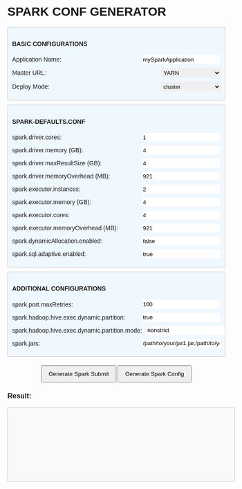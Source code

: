 <html lang="en">

<head>
    <meta charset="UTF-8">
    <meta name="viewport" content="width=device-width, initial-scale=1.0">
    <title>Spark Submit Command Generator</title>
    <style>
        body {
            font-family: Avenir, Helvetica, Arial, sans-serif;;
            margin: 20px;
        }
        .form-group {
            display: flex;
            align-items: center;
            margin-bottom: 10px;
        }
        label {
            flex: 1;
            /* Adjusts label width */
            margin-right: 10px;
            /* Space between label and input */
        }
        select, input {
            flex: 0.4;
            /* Adjusts input width for text and select */
            padding: 2.5px;
            box-sizing: border-box;
            border: none;
            /* Ensures padding is included in the width */
        }
        button {
            padding: 10px 15px;
        }
        #output {
            width: 100%;
            /* Make the output box full width */
            height: 150px;
            /* Set a height for the output box */
            padding: 10px;
            /* Add padding for better readability */
            border: 1px solid #ccc;
            /* Add a border */
            overflow: auto;
            /* Allow scrolling if content overflows */
            white-space: pre-wrap;
            /* Preserve whitespace and wrap text */
            background-color: #f9f9f9;
            /* Light background for better visibility */
        }
        .spark-defaults-conf,
        .additional-conf,
        .basic-conf {
            background-color: #f0f8ff;
            /* Light blue background for both sections */
            padding: 10px;
            /* Padding around the sections */
            border: 1px solid #ccc;
            /* Border for visual separation */
            margin-top: 10px;
            /* Space above the sections */
        }
        .generator {
            margin-top: 20px;
            /* Add space above the button */
            margin-bottom: 20px;
            /* Add space below the button */
            text-align: center;
            /* Center the button */
        }
    </style>
</head>

<body>
    <h1>SPARK CONF GENERATOR</h1>
    <form id="sparkSubmitForm">
        <div class="basic-conf">
            <h4>BASIC CONFIGURATIONS</h4>
            <div class="form-group">
                <label for="appName">Application Name:</label>
                <input type="text" id="appName" value="mySparkApplication" required>
            </div>
            <div class="form-group">
                <label for="master">Master URL:</label>
                <select id="master" required>
                    <option value="yarn">YARN</option>
                    <option value="local">local</option>
                    <option value="mesos">Mesos</option>
                    <option value="k8s">Kubernetes</option>
                </select>
            </div>
            <div class="form-group">
                <label for="deployMode">Deploy Mode:</label>
                <select id="deployMode" required>
                    <option value="cluster">cluster</option>
                    <option value="client">client</option>
                </select>
            </div>
        </div>
        <div class="spark-defaults-conf">
            <h4>SPARK-DEFAULTS.CONF</h4>
            <div class="form-group">
                <label for="driverCores">spark.driver.cores:</label>
                <input type="number" id="driverCores" value="1">
            </div>
            <div class="form-group">
                <label for="driverMemory">spark.driver.memory (GB):</label>
                <input type="number" id="driverMemory" value="4">
            </div>
            <div class="form-group">
                <label for="driverMaxResultSize">spark.driver.maxResultSize (GB):</label>
                <input type="number" id="driverMaxResultSize" value="4">
            </div>
            <div class="form-group">
                <label for="driverMemoryOverhead">spark.driver.memoryOverhead (MB):</label>
                <input type="number" id="driverMemoryOverhead" value="921">
            </div>
            <div class="form-group">
                <label for="executorInstances">spark.executor.instances:</label>
                <input type="number" id="executorInstances" value="2">
            </div>
            <div class="form-group">
                <label for="executorMemory">spark.executor.memory (GB):</label>
                <input type="number" id="executorMemory" value="4">
            </div>
            <div class="form-group">
                <label for="executorCores">spark.executor.cores:</label>
                <input type="number" id="executorCores" value="4">
            </div>       
            <div class="form-group">
                <label for="executorMemoryOverhead">spark.executor.memoryOverhead (MB):</label>
                <input type="number" id="executorMemoryOverhead" value="921">
            </div>
            <div class="form-group">
                <label for="dynamicAllocation">spark.dynamicAllocation.enabled:</label>
                <input type="text" id="dynamicAllocation" value="false">
            </div>            
            <div class="form-group">
                <label for="adaptiveQueryExecution">spark.sql.adaptive.enabled:</label>
                <input type="text" id="adaptiveQueryExecution" value="true">
            </div>
        </div>
        <div class="additional-conf">
            <h4>ADDITIONAL CONFIGURATIONS</h4>
            <div class="form-group">
                <label for="portMaxRetries">spark.port.maxRetries:</label>
                <input type="number" id="portMaxRetries" value="100">
            </div>
            <div class="form-group">
                <label for="hiveDynamicPartition">spark.hadoop.hive.exec.dynamic.partition:</label>
                <input type="text" id="hiveDynamicPartition" value="true">
            </div>
            <div class="form-group">
                <label for="hiveDynamicPartitionMode">spark.hadoop.hive.exec.dynamic.partition.mode:</label>
                <input type="text" id="hiveDynamicPartitionMode" value="nonstrict">
            </div>
            <div class="form-group">
                <label for="sparkJar">spark.jars:</label>
                <input type="text" id="sparkJar" value="/path/to/your/jar1.jar,/path/to/your/jar2.jar">
            </div>
        </div>
        <div class="generator">
            <button type="submit" id="generateSubmit">Generate Spark Submit</button>
            <button type="submit" id="generateConf">Generate Spark Config</button>
        </div>
    </form>
    <h3>Result:</h3>
    <pre id="output"></pre>
    <script>
        document.getElementById('generateSubmit').addEventListener('click', function (event) {
            event.preventDefault();
            const appName = document.getElementById('appName').value;
            const master = document.getElementById('master').value;
            const deployMode = document.getElementById('deployMode').value;
            const driverCores = document.getElementById('driverCores').value;
            const driverMemory = document.getElementById('driverMemory').value;
            const driverMemoryOverhead = document.getElementById('driverMemoryOverhead').value;
            const driverMaxResultSize = document.getElementById('driverMaxResultSize').value;
            const executorInstances = document.getElementById('executorInstances').value;
            const executorMemory = document.getElementById('executorMemory').value;
            const executorCores = document.getElementById('executorCores').value;
            const executorMemoryOverhead = document.getElementById('executorMemoryOverhead').value;
            const dynamicAllocation = document.getElementById('dynamicAllocation').value;
            const adaptiveQueryExecution = document.getElementById('adaptiveQueryExecution').value;
            const portMaxRetries = document.getElementById('portMaxRetries').value;
            const hiveDynamicPartition = document.getElementById('hiveDynamicPartition').value;
            const hiveDynamicPartitionMode = document.getElementById('hiveDynamicPartitionMode').value;
            const sparkJar = document.getElementById('sparkJar').value;
            const command = `spark3-submit \\\n` +
            `--name "${appName}" \\\n` +
            `--master ${master} \\\n` +
            `--deploy-mode ${deployMode} \\\n` +
            `--driver-cores ${driverCores} \\\n` +
            `--driver-memory ${driverMemory}g \\\n` +
            `--num-executors ${executorInstances} \\\n` +
            `--executor-memory ${executorMemory}g \\\n` +
            `--executor-cores ${executorCores} \\\n` +
            `--conf spark.driver.memoryOverhead=${driverMemoryOverhead}m \\\n` +
            `--conf spark.executor.memoryOverhead=${executorMemoryOverhead}m \\\n` +
            `--conf spark.driver.driverMaxResultSize=${driverMaxResultSize}g \\\n` +
            `--conf spark.dynamicAllocation.enabled=${dynamicAllocation} \\\n` +
            `--conf spark.sql.adaptive.enabled=${adaptiveQueryExecution} \\\n` +
            `--conf spark.port.maxRetries=${portMaxRetries} \\\n` +
            `--conf spark.hadoop.hive.exec.dynamic.partition=${hiveDynamicPartition} \\\n` +
            `--conf spark.hadoop.hive.exec.dynamic.partition.mode=${hiveDynamicPartitionMode} \\\n` +
            `--jars ${sparkJar} \\\n` +
            `main.py`;
            document.getElementById('output').textContent = command;
        });
        document.getElementById('generateConf').addEventListener('click', function (event) {
            event.preventDefault();
            const appName = document.getElementById('appName').value;
            const master = document.getElementById('master').value;
            const deployMode = document.getElementById('deployMode').value;
            const driverCores = document.getElementById('driverCores').value;
            const driverMemory = document.getElementById('driverMemory').value;
            const driverMemoryOverhead = document.getElementById('driverMemoryOverhead').value;
            const driverMaxResultSize = document.getElementById('driverMaxResultSize').value;
            const executorInstances = document.getElementById('executorInstances').value;
            const executorMemory = document.getElementById('executorMemory').value;
            const executorCores = document.getElementById('executorCores').value;
            const executorMemoryOverhead = document.getElementById('executorMemoryOverhead').value;
            const dynamicAllocation = document.getElementById('dynamicAllocation').value;
            const adaptiveQueryExecution = document.getElementById('adaptiveQueryExecution').value;
            const portMaxRetries = document.getElementById('portMaxRetries').value;
            const hiveDynamicPartition = document.getElementById('hiveDynamicPartition').value;
            const hiveDynamicPartitionMode = document.getElementById('hiveDynamicPartitionMode').value;
            const sparkJar = document.getElementById('sparkJar').value;
            const confDict = 
        `{
            "spark.master": "${master}",
            "spark.driver.cores": ${driverCores},
            "spark.driver.memory": "${driverMemory}g",
            "spark.executor.instances": ${executorInstances},
            "spark.executor.cores": ${executorCores},
            "spark.executor.memory": "${executorMemory}g",
            "spark.port.maxRetries": ${document.getElementById('portMaxRetries').value},            
            "spark.hadoop.hive.exec.dynamic.partition": ${hiveDynamicPartition === "true" ? "True" : "False"},
            "spark.hadoop.hive.exec.dynamic.partition.mode": "${hiveDynamicPartitionMode}",
            "spark.dynamicAllocation.enabled": ${dynamicAllocation === "true" ? "True" : "False"}
        }`;
            document.getElementById('output').textContent = confDict;
        });
    </script>
</body>

</html>